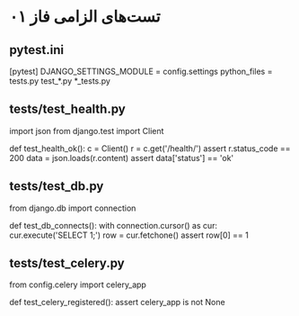 # تست‌های الزامی فاز ۰۱

## pytest.ini
[pytest]
DJANGO_SETTINGS_MODULE = config.settings
python_files = tests.py test_*.py *_tests.py

## tests/test_health.py
import json
from django.test import Client

def test_health_ok():
    c = Client()
    r = c.get('/health/')
    assert r.status_code == 200
    data = json.loads(r.content)
    assert data['status'] == 'ok'

## tests/test_db.py
from django.db import connection

def test_db_connects():
    with connection.cursor() as cur:
        cur.execute('SELECT 1;')
        row = cur.fetchone()
        assert row[0] == 1

## tests/test_celery.py
from config.celery import celery_app

def test_celery_registered():
    assert celery_app is not None